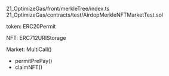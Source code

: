 21_OptimizeGas/front/merkleTree/index.ts
21_OptimizeGas/contracts/test/AirdopMerkleNFTMarketTest.sol


token: ERC20Permit<br>

NFT: ERC712URIStorage<br>

Market: MultiCall()
- permitPrePay()
- claimNFT()
